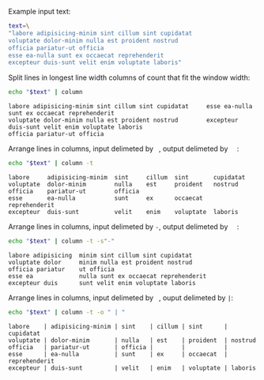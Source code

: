 Example input text:

```sh
text=\
"labore adipisicing-minim sint cillum sint cupidatat
voluptate dolor-minim nulla est proident nostrud
officia pariatur-ut officia
esse ea-nulla sunt ex occaecat reprehenderit
excepteur duis-sunt velit enim voluptate laboris"
```

Split lines in longest line width columns of count that fit the window width:

```sh
echo "$text" | column
```

```
labore adipisicing-minim sint cillum sint cupidatat     esse ea-nulla sunt ex occaecat reprehenderit
voluptate dolor-minim nulla est proident nostrud        excepteur duis-sunt velit enim voluptate laboris
officia pariatur-ut officia
```

Arrange lines in columns, input delimeted by ` `, output delimeted by `  `:

```sh
echo "$text" | column -t
```

```
labore     adipisicing-minim  sint     cillum  sint       cupidatat
voluptate  dolor-minim        nulla    est     proident   nostrud
officia    pariatur-ut        officia
esse       ea-nulla           sunt     ex      occaecat   reprehenderit
excepteur  duis-sunt          velit    enim    voluptate  laboris
```

Arrange lines in columns, input delimeted by `-`, output delimeted by `  `:

```sh
echo "$text" | column -t -s"-"
```

```
labore adipisicing  minim sint cillum sint cupidatat
voluptate dolor     minim nulla est proident nostrud
officia pariatur    ut officia
esse ea             nulla sunt ex occaecat reprehenderit
excepteur duis      sunt velit enim voluptate laboris
```

Arrange lines in columns, input delimeted by ` `, ouput delimeted by `|`:

```sh
echo "$text" | column -t -o " | "
```

```
labore    | adipisicing-minim | sint    | cillum | sint      | cupidatat
voluptate | dolor-minim       | nulla   | est    | proident  | nostrud
officia   | pariatur-ut       | officia |        |           |
esse      | ea-nulla          | sunt    | ex     | occaecat  | reprehenderit
excepteur | duis-sunt         | velit   | enim   | voluptate | laboris
```
